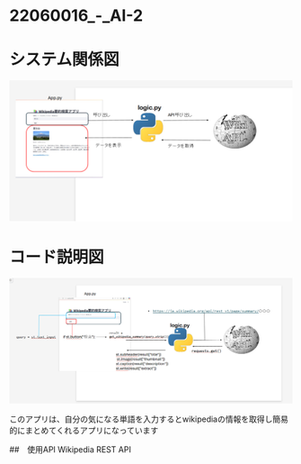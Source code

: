 # 22060016_-_AI-2
# システム関係図
![システム図](imgs/システム図.png)

# コード説明図
![システム図](imgs/コード説明図.png)

このアプリは、自分の気になる単語を入力するとwikipediaの情報を取得し簡易的にまとめてくれるアプリになっています

##　使用API
Wikipedia REST API